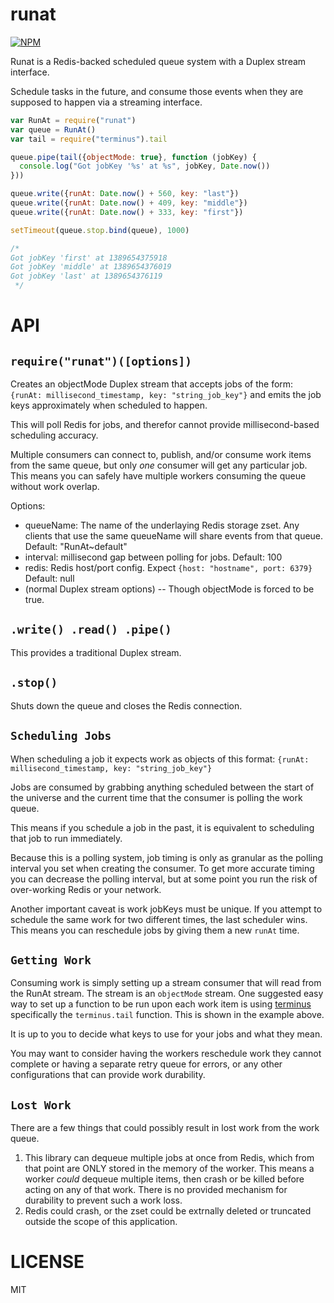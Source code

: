 runat
=====

[![NPM](https://nodei.co/npm/runat.png)](https://nodei.co/npm/runat/)

Runat is a Redis-backed scheduled queue system with a Duplex stream interface.

Schedule tasks in the future, and consume those events when they are supposed to happen via a streaming interface.

```javascript
var RunAt = require("runat")
var queue = RunAt()
var tail = require("terminus").tail

queue.pipe(tail({objectMode: true}, function (jobKey) {
  console.log("Got jobKey '%s' at %s", jobKey, Date.now())
}))

queue.write({runAt: Date.now() + 560, key: "last"})
queue.write({runAt: Date.now() + 409, key: "middle"})
queue.write({runAt: Date.now() + 333, key: "first"})

setTimeout(queue.stop.bind(queue), 1000)

/*
Got jobKey 'first' at 1389654375918
Got jobKey 'middle' at 1389654376019
Got jobKey 'last' at 1389654376119
 */

```

API
===

`require("runat")([options])`
---

Creates an objectMode Duplex stream that accepts jobs of the form: `{runAt: millisecond_timestamp, key: "string_job_key"}` and emits the job keys approximately when scheduled to happen.

This will poll Redis for jobs, and therefor cannot provide millisecond-based scheduling accuracy.

Multiple consumers can connect to, publish, and/or consume work items from the same queue, but only *one* consumer will get any particular job. This means you can safely have multiple workers consuming the queue without work overlap.

Options:
  * queueName: The name of the underlaying Redis storage zset. Any clients that use the same queueName will share events from that queue. Default: "RunAt~default"
  * interval: millisecond gap between polling for jobs. Default: 100
  * redis: Redis host/port config. Expect `{host: "hostname", port: 6379}` Default: null
  * (normal Duplex stream options) -- Though objectMode is forced to be true.

`.write() .read() .pipe()`
---

This provides a traditional Duplex stream.

`.stop()`
---

Shuts down the queue and closes the Redis connection.

`Scheduling Jobs`
---

When scheduling a job it expects work as objects of this format: `{runAt: millisecond_timestamp, key: "string_job_key"}`

Jobs are consumed by grabbing anything scheduled between the start of the universe and the current time that the consumer is polling the work queue.

This means if you schedule a job in the past, it is equivalent to scheduling that job to run immediately.

Because this is a polling system, job timing is only as granular as the polling interval you set when creating the consumer. To get more accurate timing you can decrease the polling interval, but at some point you run the risk of over-working Redis or your network.

Another important caveat is work jobKeys must be unique. If you attempt to schedule the same work for two different times, the last scheduler wins. This means you can reschedule jobs by giving them a new `runAt` time.

`Getting Work`
---

Consuming work is simply setting up a stream consumer that will read from the RunAt stream. The stream is an `objectMode` stream. One suggested easy way to set up a function to be run upon each work item is using [terminus](http://npm.im/terminus) specifically the `terminus.tail` function. This is shown in the example above.

It is up to you to decide what keys to use for your jobs and what they mean.

You may want to consider having the workers reschedule work they cannot complete or having a separate retry queue for errors, or any other configurations that can provide work durability.

`Lost Work`
---

There are a few things that could possibly result in lost work from the work queue.

  1. This library can dequeue multiple jobs at once from Redis, which from that point are ONLY stored in the memory of the worker. This means a worker *could* dequeue multiple items, then crash or be killed before acting on any of that work. There is no provided mechanism for durability to prevent such a work loss.
  2. Redis could crash, or the zset could be extrnally deleted or truncated outside the scope of this application.


LICENSE
=======

MIT
